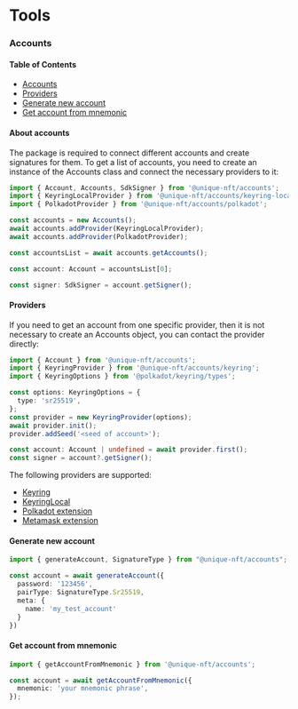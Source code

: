 # Tools



### Accounts

####  Table of Contents

- [Accounts](#about-accounts)
- [Providers](#providers)
- [Generate new account](#generate-new-account)
- [Get account from mnemonic](#get-account-from-mnemonic)

#### About accounts
The package is required to connect different accounts and create signatures for them. To get a list of accounts, you need to create an instance of the Accounts class and connect the necessary providers to it:

```typescript
import { Account, Accounts, SdkSigner } from '@unique-nft/accounts';
import { KeyringLocalProvider } from '@unique-nft/accounts/keyring-local';
import { PolkadotProvider } from '@unique-nft/accounts/polkadot';

const accounts = new Accounts();
await accounts.addProvider(KeyringLocalProvider);
await accounts.addProvider(PolkadotProvider);

const accountsList = await accounts.getAccounts();

const account: Account = accountsList[0];

const signer: SdkSigner = account.getSigner();
```

#### Providers

If you need to get an account from one specific provider, then it is not necessary to create an Accounts object, you can contact the provider directly:

```typescript
import { Account } from '@unique-nft/accounts';
import { KeyringProvider } from '@unique-nft/accounts/keyring';
import { KeyringOptions } from '@polkadot/keyring/types';

const options: KeyringOptions = {
  type: 'sr25519',
};
const provider = new KeyringProvider(options);
await provider.init();
provider.addSeed('<seed of account>');

const account: Account | undefined = await provider.first();
const signer = account?.getSigner();
```

The following providers are supported:

* [Keyring](https://github.com/UniqueNetwork/unique-sdk/tree/master/packages/accounts/keyring)
* [KeyringLocal](https://github.com/UniqueNetwork/unique-sdk/tree/master/packages/accounts/keyring-local)
* [Polkadot extension](https://github.com/UniqueNetwork/unique-sdk/tree/master/packages/accounts/polkadot)
* [Metamask extension](https://github.com/UniqueNetwork/unique-sdk/tree/master/packages/accounts/metamask)

#### Generate new account

```typescript
import { generateAccount, SignatureType } from "@unique-nft/accounts";

const account = await generateAccount({
  password: '123456',
  pairType: SignatureType.Sr25519,
  meta: {
    name: 'my_test_account'
  }
})
```

#### Get account from mnemonic

```typescript
import { getAccountFromMnemonic } from '@unique-nft/accounts';

const account = await getAccountFromMnemonic({
  mnemonic: 'your mnemonic phrase',
});
```
